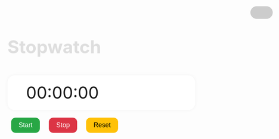 <!DOCTYPE html>
<html lang="en">
<head>
  <meta charset="UTF-8">
  <title>Animated Stopwatch with Theme Toggle</title>
  <style>
    :root {
      --bg-light: #f0f2f5;
      --bg-dark: #1e1e1e;
      --text-light: #333;
      --text-dark: #f0f0f0;
      --card-light: #fff;
      --card-dark: #2c2c2c;
      --shadow: 0 8px 20px rgba(0, 0, 0, 0.1);
    }

    body {
      font-family: 'Segoe UI', sans-serif;
      background: var(--bg-light);
      color: var(--text-light);
      transition: background 0.4s, color 0.4s;
      display: flex;
      flex-direction: column;
      align-items: center;
      justify-content: center;
      height: 100vh;
      margin: 0;
    }

    body.dark {
      background: var(--bg-dark);
      color: var(--text-dark);
    }

    .toggle-theme {
      position: absolute;
      top: 20px;
      right: 20px;
    }

    .switch {
      position: relative;
      display: inline-block;
      width: 60px;
      height: 34px;
    }

    .switch input {
      opacity: 0;
      width: 0;
      height: 0;
    }

    .slider {
      position: absolute;
      cursor: pointer;
      top: 0; left: 0;
      right: 0; bottom: 0;
      background-color: #ccc;
      transition: .4s;
      border-radius: 34px;
    }

    .slider:before {
      position: absolute;
      content: "";
      height: 26px; width: 26px;
      left: 4px; bottom: 4px;
      background-color: white;
      transition: .4s;
      border-radius: 50%;
    }

    input:checked + .slider {
      background-color: #2196F3;
    }

    input:checked + .slider:before {
      transform: translateX(26px);
    }

    h1 {
      font-size: 3rem;
      margin-bottom: 30px;
      animation: fadeInDown 0.6s ease-out;
    }

    #display {
      font-size: 2.8rem;
      margin-bottom: 20px;
      background: var(--card-light);
      padding: 20px 50px;
      border-radius: 20px;
      box-shadow: var(--shadow);
      transition: 0.4s;
      animation: pulse 1s infinite alternate;
    }

    body.dark #display {
      background: var(--card-dark);
    }

    .buttons button {
      font-size: 1.1rem;
      padding: 10px 20px;
      margin: 0 10px;
      border: none;
      border-radius: 12px;
      cursor: pointer;
      transition: all 0.3s ease;
    }

    .start { background-color: #28a745; color: white; }
    .stop { background-color: #dc3545; color: white; }
    .reset { background-color: #ffc107; color: black; }

    .buttons button:hover {
      transform: scale(1.05);
    }

    /* Animations */
    @keyframes fadeInDown {
      from {
        transform: translateY(-20px);
        opacity: 0;
      }
      to {
        transform: translateY(0);
        opacity: 1;
      }
    }

    @keyframes pulse {
      from {
        box-shadow: 0 0 10px rgba(0,0,0,0.05);
      }
      to {
        box-shadow: 0 0 20px rgba(0,0,0,0.15);
      }
    }
  </style>
</head>
<body>

  <!-- Theme Toggle -->
  <div class="toggle-theme">
    <label class="switch">
      <input type="checkbox" id="themeToggle">
      <span class="slider"></span>
    </label>
  </div>

  <h1>Stopwatch</h1>
  <div id="display">00:00:00</div>
  <div class="buttons">
    <button class="start" onclick="start()">Start</button>
    <button class="stop" onclick="stop()">Stop</button>
    <button class="reset" onclick="reset()">Reset</button>
  </div>

  <script>
    let startTime, interval;
    let elapsed = 0;
    let running = false;

    function updateDisplay() {
      const time = Date.now() - startTime + elapsed;
      const milliseconds = Math.floor((time % 1000) / 10);
      const seconds = Math.floor((time / 1000) % 60);
      const minutes = Math.floor((time / (1000 * 60)) % 60);
      document.getElementById("display").textContent =
        `${String(minutes).padStart(2, '0')}:${String(seconds).padStart(2, '0')}:${String(milliseconds).padStart(2, '0')}`;
    }

    function start() {
      if (!running) {
        running = true;
        startTime = Date.now();
        interval = setInterval(updateDisplay, 50);
      }
    }

    function stop() {
      if (running) {
        running = false;
        elapsed += Date.now() - startTime;
        clearInterval(interval);
      }
    }

    function reset() {
      running = false;
      clearInterval(interval);
      elapsed = 0;
      document.getElementById("display").textContent = "00:00:00";
    }

    // Theme Toggle
    const toggle = document.getElementById("themeToggle");
    toggle.addEventListener("change", () => {
      document.body.classList.toggle("dark", toggle.checked);
    });
  </script>

</body>
</html>
